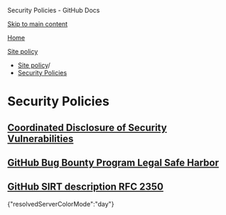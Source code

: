 Security Policies - GitHub Docs

[Skip to main content](#main-content)

[Home](/zh)

[Site policy](/zh/site-policy)

* [Site policy](/zh/site-policy)/
* [Security Policies](/zh/site-policy/security-policies)

Security Policies
==========

[Coordinated Disclosure of Security Vulnerabilities](/zh/site-policy/security-policies/coordinated-disclosure-of-security-vulnerabilities)
----------

[GitHub Bug Bounty Program Legal Safe Harbor](/zh/site-policy/security-policies/github-bug-bounty-program-legal-safe-harbor)
----------

[GitHub SIRT description RFC 2350](/zh/site-policy/security-policies/github-sirt-description-rfc-2350)
----------

{"resolvedServerColorMode":"day"}
